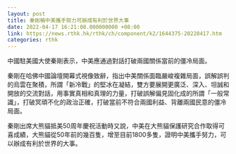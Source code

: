 ```yaml
---
layout: post
title: 秦剛稱中美攜手努力可辦成有利於世界大事
date: 2022-04-17 16:21:08.000000000 +08:00
link: https://news.rthk.hk/rthk/ch/component/k2/1644375-20220417.htm
categories: rthk
---
```


中國駐美國大使秦剛表示，中美應通過對話打破兩國關係當前的僵冷局面。

秦剛在哈佛中國論壇開幕式視像致辭，指出中美關係面臨嚴峻複雜局面，誤解誤判的烏雲在聚積，所謂「新冷戰」的堅冰在凝結，雙方要展開更廣泛、深入、坦誠和開放的交流對話，用事實真相和真理的力量，打破誤解偏見固化成的所謂「一般常識」，打破冥頑不化的政治正確，打破當前不符合兩國利益、背離兩國民意的僵冷局面。

秦剛出席大熊貓抵美50周年慶祝活動時又說，中美在大熊貓保護研究合作取得可喜成績，大熊貓從50年前的幾百隻，增至目前1800多隻，證明中美攜手努力，可以辦成有利於世界的大事。
